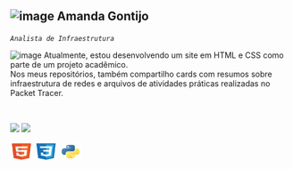 ## <img width="30" height="30" alt="image" src="https://github.com/user-attachments/assets/2c3bdbac-5734-420c-b5bc-bbd95b272737" /> Amanda Gontijo

*`Analista de Infraestrutura`*

<img width="25" height="25" alt="image" src="https://github.com/user-attachments/assets/ae5772f9-c19a-4b38-9076-f2a512a20ab3" />
Atualmente, estou desenvolvendo um site em HTML e CSS como parte de um projeto acadêmico.<br>
Nos meus repositórios, também compartilho cards com resumos sobre infraestrutura de redes e arquivos de atividades práticas realizadas no Packet Tracer.<br><br>

  ##
 
<div> 
  <a href="https://www.instagram.com/_mandy.s2/" target="_blank"><img src="https://img.shields.io/badge/-Instagram-%23E4405F?style=for-the-badge&logo=instagram&logoColor=white" target="_blank"></a>
  <a href="https://www.linkedin.com/in/amandacgontijo/" target="_blank"><img src="https://img.shields.io/badge/-LinkedIn-%230077B5?style=for-the-badge&logo=linkedin&logoColor=white" target="_blank"></a>

</div>

<div style="display: inline_block"><br>
  <img align="center" alt="Rafa-HTML" height="30" width="40" src="https://raw.githubusercontent.com/devicons/devicon/master/icons/html5/html5-original.svg">
  <img align="center" alt="Rafa-CSS" height="30" width="40" src="https://raw.githubusercontent.com/devicons/devicon/master/icons/css3/css3-original.svg">
  <img align="center" alt="Rafa-Python" height="30" width="40" src="https://raw.githubusercontent.com/devicons/devicon/master/icons/python/python-original.svg">
</div>
